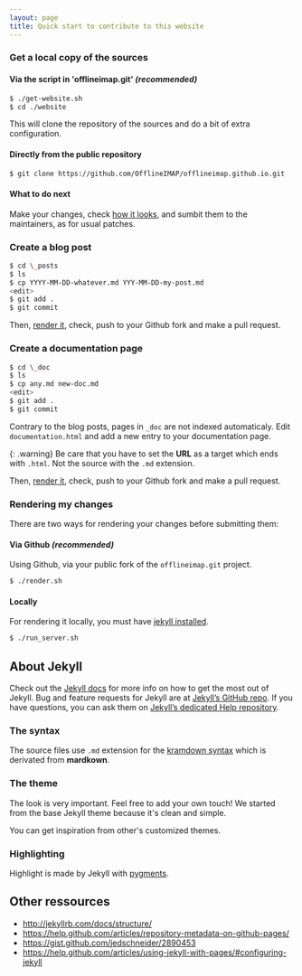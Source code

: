 ```yaml
---
layout: page
title: Quick start to contribute to this website
---
```


### Get a local copy of the sources

#### Via the script in 'offlineimap.git' *(recommended)*

~~~ bash
$ ./get-website.sh
$ cd ./website
~~~

This will clone the repository of the sources and do a bit of extra
configuration.

#### Directly from the public repository

~~~ bash
$ git clone https://github.com/OfflineIMAP/offlineimap.github.io.git
~~~

#### What to do next

Make your changes, check [how it looks](#rendering-my-changes), and sumbit them to the maintainers, as for usual patches.


### Create a blog post

~~~ bash
$ cd \_posts
$ ls
$ cp YYYY-MM-DD-whatever.md YYY-MM-DD-my-post.md
<edit>
$ git add .
$ git commit
~~~

Then, [render it](#rendering-my-changes), check, push to your Github fork and make a pull request.

### Create a documentation page

~~~ bash
$ cd \_doc
$ ls
$ cp any.md new-doc.md
<edit>
$ git add .
$ git commit
~~~

Contrary to the blog posts, pages in `_doc` are not indexed automaticaly.  Edit `documentation.html` and add a new entry to your documentation page.

{: .warning}
Be care that you have to set the **URL** as a target which ends with `.html`. Not the source with the `.md` extension.

Then, [render it](#rendering-my-changes), check, push to your Github fork and make a pull request.


### Rendering my changes

There are two ways for rendering your changes before submitting them:

#### Via Github *(recommended)*

Using Github, via your public fork of the `offlineimap.git` project.

~~~ bash
$ ./render.sh
~~~

#### Locally

For rendering it locally, you must have [jekyll installed](#about-jekyll).

~~~ bash
$ ./run_server.sh
~~~


## About Jekyll

Check out the [Jekyll docs][jekyll] for more info on how to get the most out of Jekyll. Bug and feature requests for Jekyll are at [Jekyll’s GitHub repo][jekyll-gh]. If you have questions, you can ask them on [Jekyll’s dedicated Help repository][jekyll-help].

### The syntax

The source files use `.md` extension for the [kramdown syntax][kramdown] which is derivated from **mardkown**.


### The theme


The look is very important. Feel free to add your own touch! We started from the base Jekyll theme because it's clean and simple.

You can get inspiration from other's customized themes.


### Highlighting

Highlight is made by Jekyll with [pygments](http://pygments.org/docs/quickstart).


## Other ressources

* <http://jekyllrb.com/docs/structure/>
* <https://help.github.com/articles/repository-metadata-on-github-pages/>
* <https://gist.github.com/jedschneider/2890453>
* <https://help.github.com/articles/using-jekyll-with-pages/#configuring-jekyll>


[jekyll]:      http://jekyllrb.com
[jekyll-gh]:   https://github.com/jekyll/jekyll
[jekyll-help]: https://github.com/jekyll/jekyll-help
[kramdown]:    http://kramdown.gettalong.org/syntax.html

<!--
vim: ts=2 expandtab :
-->
